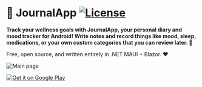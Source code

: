 ﻿# 🙂 JournalApp [![License](https://img.shields.io/github/license/danielchalmers/JournalApp)](LICENSE)

**Track your wellness goals with JournalApp, your personal diary and mood tracker for Android! Write notes and record things like mood, sleep, medications, or your own custom categories that you can review later. 📝**

Free, open source, and written entirely in .NET MAUI + Blazor. ❤️

![Main page](https://github.com/danielchalmers/JournalApp/assets/7112040/b41e5df4-a805-426d-bcf9-6edf9d282643)

<a href='https://play.google.com/store/apps/details?id=com.danielchalmers.journalapp&pcampaignid=pcampaignidMKT-Other-global-all-co-prtnr-py-PartBadge-Mar2515-1'><img alt='Get it on Google Play' src='https://play.google.com/intl/en_us/badges/static/images/badges/en_badge_web_generic.png'/></a>
